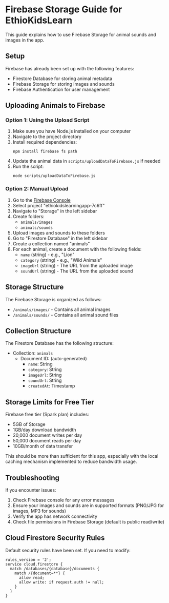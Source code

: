 # Firebase Storage Guide for EthioKidsLearn

This guide explains how to use Firebase Storage for animal sounds and images in the app.

## Setup

Firebase has already been set up with the following features:
- Firestore Database for storing animal metadata
- Firebase Storage for storing images and sounds
- Firebase Authentication for user management

## Uploading Animals to Firebase

### Option 1: Using the Upload Script

1. Make sure you have Node.js installed on your computer
2. Navigate to the project directory
3. Install required dependencies:
   ```
   npm install firebase fs path
   ```
4. Update the animal data in `scripts/uploadDataToFirebase.js` if needed
5. Run the script:
   ```
   node scripts/uploadDataToFirebase.js
   ```

### Option 2: Manual Upload

1. Go to the [Firebase Console](https://console.firebase.google.com/)
2. Select project "ethiokidslearningapp-7c6ff"
3. Navigate to "Storage" in the left sidebar
4. Create folders: 
   - `animals/images`
   - `animals/sounds`
5. Upload images and sounds to these folders
6. Go to "Firestore Database" in the left sidebar
7. Create a collection named "animals"
8. For each animal, create a document with the following fields:
   - `name` (string) - e.g., "Lion"
   - `category` (string) - e.g., "Wild Animals"
   - `imageUrl` (string) - The URL from the uploaded image
   - `soundUrl` (string) - The URL from the uploaded sound

## Storage Structure

The Firebase Storage is organized as follows:
- `/animals/images/` - Contains all animal images
- `/animals/sounds/` - Contains all animal sound files

## Collection Structure

The Firestore Database has the following structure:
- Collection: `animals`
  - Document ID: (auto-generated)
    - `name`: String
    - `category`: String 
    - `imageUrl`: String
    - `soundUrl`: String
    - `createdAt`: Timestamp

## Storage Limits for Free Tier

Firebase free tier (Spark plan) includes:
- 5GB of Storage
- 1GB/day download bandwidth
- 20,000 document writes per day
- 50,000 document reads per day
- 10GB/month of data transfer

This should be more than sufficient for this app, especially with the local caching mechanism implemented to reduce bandwidth usage.

## Troubleshooting

If you encounter issues:

1. Check Firebase console for any error messages
2. Ensure your images and sounds are in supported formats (PNG/JPG for images, MP3 for sounds)
3. Verify the app has network connectivity
4. Check file permissions in Firebase Storage (default is public read/write)

## Cloud Firestore Security Rules

Default security rules have been set. If you need to modify:

```
rules_version = '2';
service cloud.firestore {
  match /databases/{database}/documents {
    match /{document=**} {
      allow read;
      allow write: if request.auth != null;
    }
  }
}
``` 